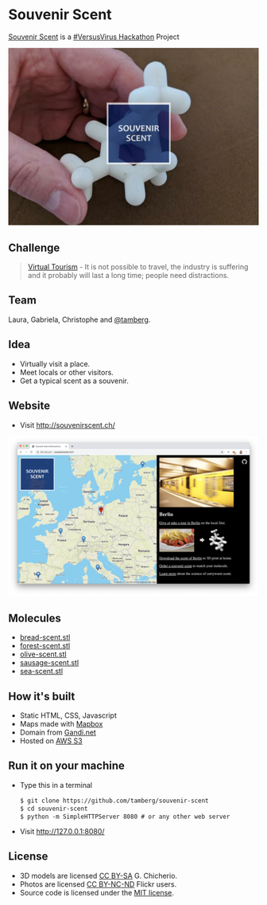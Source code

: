 # Souvenir Scent
[Souvenir Scent](http://souvenirscent.ch/) is a [#VersusVirus Hackathon](https://versusvirus.ch/) Project

<img src="souvenir.jpg" width="540"/>

## Challenge
> [Virtual Tourism](https://airtable.com/shrh5sZgihl4otzgQ/tbl6sM6awYPMu9XbC/viwmAhTo2VVbreodF/rec8zsRYP3fLBmaWM?blocks=hide) - It is not possible to travel, the industry is suffering and it probably will last a long time; people need distractions.

## Team
Laura, Gabriela, Christophe and [@tamberg](https://twitter.com/tamberg).

## Idea
- Virtually visit a place.
- Meet locals or other visitors.
- Get a typical scent as a souvenir.

## Website
- Visit http://souvenirscent.ch/
<img src="souvenirscent.png" width="540"/>

## Molecules
- [bread-scent.stl](bread-scent.stl)
- [forest-scent.stl](forest-scent.stl)
- [olive-scent.stl](olive-scent.stl)
- [sausage-scent.stl](sausage-scent.stl)
- [sea-scent.stl](sea-scent.stl)

## How it's built
- Static HTML, CSS, Javascript
- Maps made with [Mapbox](https://www.mapbox.com/)
- Domain from [Gandi.net](http://gandi.net/)
- Hosted on [AWS S3](https://docs.aws.amazon.com/AmazonS3/latest/dev/WebsiteHosting.html)

## Run it on your machine
- Type this in a terminal
    ```
    $ git clone https://github.com/tamberg/souvenir-scent
    $ cd souvenir-scent
    $ python -m SimpleHTTPServer 8080 # or any other web server
    ```

- Visit http://127.0.0.1:8080/

## License
- 3D models are licensed [CC BY-SA](https://creativecommons.org/licenses/by-sa/4.0/) G. Chicherio.
- Photos are licensed [CC BY-NC-ND](https://creativecommons.org/) Flickr users.
- Source code is licensed under the [MIT license](https://tamberg.mit-license.org/).

